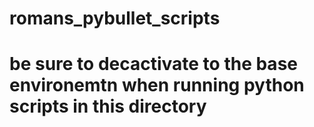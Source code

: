 # romans_pybullet_scripts
# be sure to decactivate to the base environemtn when running python scripts in this directory
#
